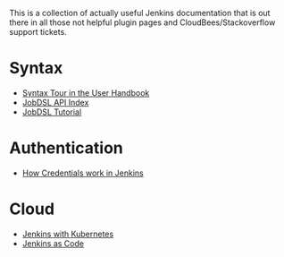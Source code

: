 This is a collection of actually useful Jenkins documentation that is out there in all 
those not helpful plugin pages and CloudBees/Stackoverflow support tickets.

# Syntax

- [Syntax Tour in the User Handbook](https://jenkins.io/doc/pipeline/tour/environment/)
- [JobDSL API Index](https://jenkinsci.github.io/job-dsl-plugin/#path/pipelineJob-parameters)
- [JobDSL Tutorial](https://github.com/jenkinsci/job-dsl-plugin/wiki/Tutorial---Using-the-Jenkins-Job-DSL)

# Authentication

- [How Credentials work in Jenkins](https://github.com/jenkinsci/credentials-plugin/blob/master/docs/user.adoc)

# Cloud

- [Jenkins with Kubernetes](https://github.com/jenkinsci/kubernetes-plugin)
- [Jenkins as Code](https://fishi.devtail.io/weblog/2019/01/06/jenkins-as-code-part-1/)

